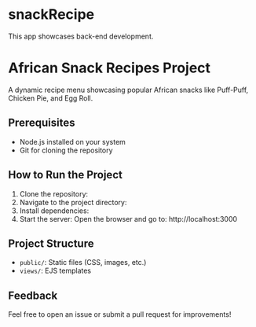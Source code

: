 # snackRecipe
This app showcases back-end development.
# African Snack Recipes Project
A dynamic recipe menu showcasing popular African snacks like Puff-Puff, Chicken Pie, and Egg Roll.

## Prerequisites
- Node.js installed on your system
- Git for cloning the repository

## How to Run the Project
1. Clone the repository:
2.  Navigate to the project directory:
3.  Install dependencies: <npm install>
4.  Start the server: <node index.js>
Open the browser and go to: http://localhost:3000
## Project Structure
- `public/`: Static files (CSS, images, etc.)
- `views/`: EJS templates
## Feedback
Feel free to open an issue or submit a pull request for improvements!
